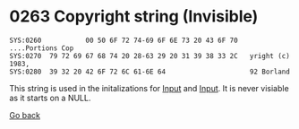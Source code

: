 # 0263 Copyright string (Invisible)

```
SYS:0260           00 50 6F 72 74-69 6F 6E 73 20 43 6F 70   ....Portions Cop
SYS:0270  79 72 69 67 68 74 20 28-63 29 20 31 39 38 33 2C   yright (c) 1983,
SYS:0280  39 32 20 42 6F 72 6C 61-6E 64                     92 Borland
```

This string is used in the initalizations for [Input](088-INIT-INPUT.md) and [Input](09C-INIT-OUTPUT.md). It is never visiable as it starts on a NULL.

[Go back](../README.md)